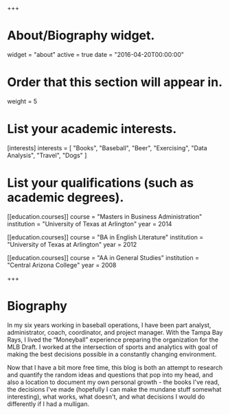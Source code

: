 +++
# About/Biography widget.
widget = "about"
active = true
date = "2016-04-20T00:00:00"

# Order that this section will appear in.
weight = 5

# List your academic interests.
[interests]
  interests = [
    "Books",
    "Baseball",
    "Beer",
    "Exercising",
    "Data Analysis",
    "Travel",
    "Dogs"
  ]

# List your qualifications (such as academic degrees).
[[education.courses]]
  course = "Masters in Business Administration"
  institution = "University of Texas at Arlington"
  year = 2014

[[education.courses]]
  course = "BA in English Literature"
  institution = "University of Texas at Arlington"
  year = 2012

[[education.courses]]
  course = "AA in General Studies"
  institution = "Central Arizona College"
  year = 2008
 
+++

# Biography

In my six years working in baseball operations, I have been part analyst, administrator, coach, coordinator, and project manager. With the Tampa Bay Rays, I lived the “Moneyball” experience preparing the organization for the MLB Draft. I worked at the intersection of sports and analytics with goal of making the best decisions possible in a constantly changing environment. 

Now that I have a bit more free time, this blog is both an attempt to research and quantify the random ideas and questions that pop into my head, and also a location to document my own personal growth - the books I've read, the decisions I've made (hopefully I can make the mundane stuff somewhat interesting), what works, what doesn't, and what decisions I would do differently if I had a mulligan.
